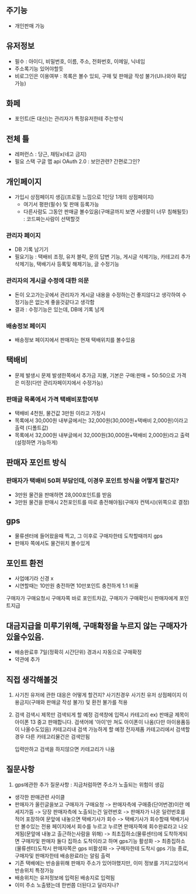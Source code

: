 ## 주기능

- 개인판매 가능

## 유저정보

- 필수 : 아이디, 비밀번호, 이름, 주소, 전화번호, 이메일, 닉네임
- 주소록기능 있어야할듯
- 비로그인은 이용여부 : 목록은 볼수 있되, 구매 및 판매글 작성 불가(UI나와야 확답가능)

## 화페

- 포인트(돈 대신)는 관리자가 특정유저한테 주는방식

## 전체 틀

- 레퍼런스 : 당근, 채팅x(네고 금지)
- 필요 스택
  구글 맵 api
  OAuth 2.0 : 보안관련? 간편로그인?

## 개인페이지

- 가입시 상점페이지 생김(프로필 느낌으로 1인당 1개의 상점페이지)
  - 여기서 평판(필수) 및 판매 등록가능
  - 다른사람도 그동안 판매글 볼수있음(구매글까지 보면 사생활이 너무 침해될듯) : 코드짜는사람이 선택할것

### 관리자 페이지

- DB 기록 남기기
- 필요기능 : 택배비 조정, 유저 블락, 문의 답변 기능, 게시글 삭제기능, 카테고리 추가 삭제기능, 택배기사 등록및 해제기능, 글 수정기능

### 관리자의 게시글 수정에 대한 의문

- 돈이 오고가는곳에서 관리자가 게시글 내용을 수정하는건 좋지않다고 생각하여 수정기능은 없는게 좋을것같다고 생각함
- 결과 : 수정기능은 있는데, DB에 기록 남게

### 배송정보 페이지

- 배송정보 페이지에서 판매자는 현재 택배위치를 볼수있음

## 택배비

- 문제 발생시 문제 발생한쪽에서 추가금 지불, 기본은 구매:판매 = 50:50으로 가격은 미정(다만 관리자페이지에서 수정가능)

### 판매글 목록에서 가격 택배비포함여부

- 택배비 4천원, 물건값 3만원 이라고 가정시
- 목록에서 30,000원 내부글에서는 32,000원(30,000원+택배비 2,000원)이라고 출력 (디폴트값)
- 목록에서 32,000원 내부글에서 32,000원(30,000원+택배비 2,000원)라고 출력 (설정하면 가능하게)

## 판매자 포인트 방식

### 판매자가 택배비 50퍼 부담인데, 이경우 포인트 방식을 어떻게 할건지?

- 3만원 물건을 판매하면 28,000포인트를 받음
- 3만원 물건을 판매시 2천포인트를 따로 충전해야됨(구매자 컨텍시)(위쪽으로 결정)

## gps

- 물류센터에 들어왔을때 찍고, 그 이후로 구매자한테 도착할때까지 gps
- 판매자 쪽에서도 물건위치 볼수있게

## 포인트 환전

- 사업얘기라 신경 x
- 시연할때는 10만원 충전하면 10만포인트 충전하게 1:1 비율

구매자가 구매요청시 구매자쪽 바로 포인트차감, 구매자가 구매확인시 판매자에게 포인트지급

## 대금지급을 미루기위해, 구매확정을 누르지 않는 구매자가 있을수있음.

- 배송완료후 7일(정확히 시간단위) 경과시 자동으로 구매확정
- 약관에 추가

## 직접 생각해볼것

1. 사기친 유저에 관한 대응은 어떻게 할건지?
   사기친경우 사기친 유저 상점페이지 이용금지(구매와 판매글 작성 불가) 및 환전 불가를 적용

2. 검색
   검색시 제목만 검색되게 할 예정
   검색창에 입력시 카테고리
   ex) 판매글 제목이 아이폰 13 중고 판매합니다.
   검색어에 '아이'만 쳐도 아이폰이 나옴(다만 아이용품등이 나올수도있음)
   카테고리내 검색 가능하게 할 예정
   전자제품 카테고리에서 검색할경우 다른 카테고리물건은 검색안됨

   입력만하고 검색을 하지않으면 카테고리가 나옴

## 질문사항

1. gps에관한 추가 질문사항 : 지금처럼하면 주소가 노출되는 위험이 생김

- 생각한 판매관련 사이클
- 판매자가 올린글을보고 구매자가 구매요청 -> 판매자측에 구매중(단어번경)이란 메세지가뜸 -> 당장 판매자측에 노출되는건 일련번호
  -> 판매자가 나온 일련번호를 적어 포장하여 문앞에 내놓으면 택배기사가 회수
  -> 택배기사가 회수할때 택배기사만 볼수있는 전용 페이지에서 회수를 누르고 누르면 판매자쪽에 회수완료라고 나오게됨(문앞에 내놓고 출근하는사람을 위해)
  -> 최초집하소(물류센터)에 도착하게되면 구매자및 판매자 둘다 집하소 도착이라고 하며 gps기능 활성화
  -> 최종집하소(물류센터)도착시 판매자쪽은 gps 비활성화
  -> 구매자한테 도착시 gps 기능 종료, 구매자및 판매자한테 배송완료라는 알림 출력
- 기존 택배에는 반송을위해 판매자 주소가 있어야했지만, 이미 정보를 가지고있어서 반송위치 특정가능
- 배송위치는 유저정보에 입력된 배송지로 입력됨
- 이미 주소 노출됐는데 한번쯤 더된다고 달라지나?
